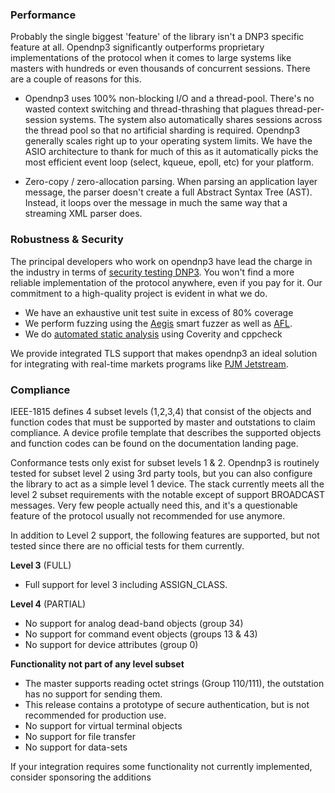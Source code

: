 ### Performance

Probably the single biggest 'feature' of the library isn't a DNP3 specific feature at all. Opendnp3 significantly outperforms
proprietary implementations of the protocol when it comes to large systems like masters with hundreds or even thousands of
concurrent sessions. There are a couple of reasons for this.

* Opendnp3 uses 100% non-blocking I/O and a thread-pool. There's no wasted context switching and thread-thrashing that plagues 
thread-per-session systems.  The system also automatically shares sessions across the thread pool so that no artificial sharding is
required. Opendnp3 generally scales right up to your operating system limits.  We have the ASIO architecture to thank for
much of this as it automatically picks the most efficient event loop (select, kqueue, epoll, etc) for your platform.

* Zero-copy / zero-allocation parsing. When parsing an application layer message, the parser doesn't create a full 
Abstract Syntax Tree (AST). Instead, it loops over the message in much the same way that a streaming XML parser does.

### Robustness & Security

The principal developers who work on opendnp3 have lead the charge in the industry in terms of [security testing DNP3](https://www.automatak.com/robus).
You won't find a more reliable implementation of the protocol anywhere, even if you pay for it. Our commitment to a high-quality 
project is evident in what we do.

* We have an exhaustive unit test suite in excess of 80% coverage
* We perform fuzzing using the [Aegis](https://www.automatak.com/aegis) smart fuzzer as well as [AFL](http://http://lcamtuf.coredump.cx/afl/).
* We do [automated static analysis](https://www.automatak.com/jenkins) using Coverity and cppcheck

We provide integrated TLS support that makes opendnp3 an ideal solution for integrating with real-time markets programs like
[PJM Jetstream](http://www.pjm.com/markets-and-operations/etools/jetstream.aspx).

### Compliance

IEEE-1815 defines 4 subset levels (1,2,3,4) that consist of the objects and function codes that must be supported by master and 
outstations to claim compliance. A device profile template that describes the supported objects and function codes can be found 
on the documentation landing page.

Conformance tests only exist for subset levels 1 & 2. Opendnp3 is routinely tested for subset level 2 using 3rd party tools, but
you can also configure the  library to act as a simple level 1 device. The stack currently meets all the level 2 subset requirements
with the notable except of support BROADCAST messages.  Very few people actually need this, and it's a questionable feature of the
protocol usually not recommended for use anymore.

 In addition to Level 2 support, the following features are supported, but not tested since there are no official tests for them currently.

**Level 3** (FULL)

* Full support for level 3 including ASSIGN_CLASS.

**Level 4** (PARTIAL)

* No support for analog dead-band objects (group 34)
* No support for command event objects (groups 13 & 43)
* No support for device attributes (group 0)

**Functionality not part of any level subset**

* The master supports reading octet strings (Group 110/111), the outstation has no support for sending them.
* This release contains a prototype of secure authentication, but is not recommended for production use.
* No support for virtual terminal objects
* No support for file transfer
* No support for data-sets

If your integration requires some functionality not currently implemented, consider sponsoring the additions

